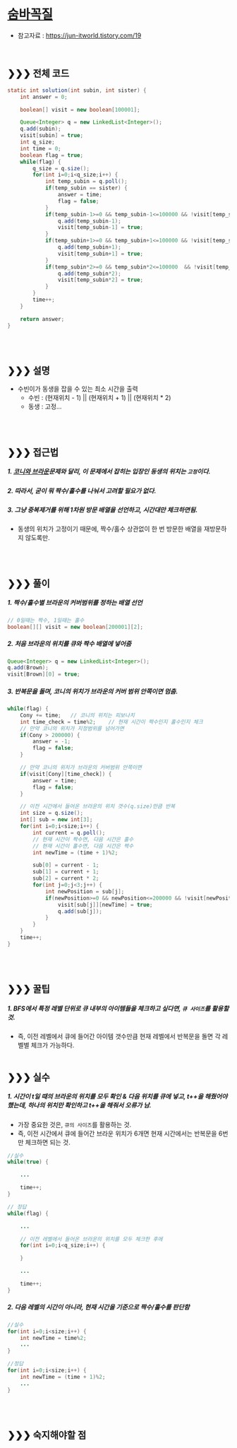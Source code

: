 # [숨바꼭질](https://www.acmicpc.net/problem/1697)
* 참고자료 : https://jun-itworld.tistory.com/19
<br>

## &#10095;&#10095;&#10095; 전체 코드
```java
static int solution(int subin, int sister) {
	int answer = 0;

	boolean[] visit = new boolean[100001];

	Queue<Integer> q = new LinkedList<Integer>();
	q.add(subin);
	visit[subin] = true;
	int q_size;
	int time = 0;
	boolean flag = true;
	while(flag) {
		q_size = q.size();
		for(int i=0;i<q_size;i++) {
			int temp_subin = q.poll();
			if(temp_subin == sister) {
				answer = time;
				flag = false;
			}
			if(temp_subin-1>=0 && temp_subin-1<=100000 && !visit[temp_subin-1]) {
				q.add(temp_subin-1);
				visit[temp_subin-1] = true;
			}
			if(temp_subin+1>=0 && temp_subin+1<=100000 && !visit[temp_subin+1]) {
				q.add(temp_subin+1);
				visit[temp_subin+1] = true;
			}
			if(temp_subin*2>=0 && temp_subin*2<=100000  && !visit[temp_subin*2]) {
				q.add(temp_subin*2);
				visit[temp_subin*2] = true;
			}
		}
		time++;
	}

	return answer;
}
```

<br><br>

## &#10095;&#10095;&#10095; 설명
* 수빈이가 동생을 잡을 수 있는 최소 시간을 출력
	* 수빈 : (현재위치 - 1) || (현재위치 + 1) || (현재위치 * 2)
	* 동생 : 고정...

<br><br>


## &#10095;&#10095;&#10095; 접근법   
##### 1. [코니와 브라운](https://engineering.linecorp.com/ko/blog/2019-firsthalf-line-internship-recruit-coding-test/)문제와 달리, 이 문제에서 잡히는 입장인 동생의 위치는 `고정`이다.
##### 2. 따라서, 굳이 뭐 짝수/홀수를 나눠서 고려할 필요가 없다.
##### 3. 그냥 중복제거를 위해 1차원 방문 배열을 선언하고, 시간대만 체크하면됨.
* 동생의 위치가 고정이기 때문에, 짝수/홀수 상관없이 한 번 방문한 배열을 재방문하지 않도록만.


<br><br>

## &#10095;&#10095;&#10095; 풀이
##### 1. 짝수/홀수별 브라운의 커버범위를 정하는 배열 선언
```java
// 0일때는 짝수, 1일때는 홀수
boolean[][] visit = new boolean[200001][2];
```

##### 2. 처음 브라운의 위치를 큐와 짝수 배열에 넣어줌
```java
Queue<Integer> q = new LinkedList<Integer>();
q.add(Brown);
visit[Brown][0] = true;
```

##### 3. 반복문을 돌며, 코니의 위치가 브라운의 커버 범위 안쪽이면 멈춤.
```java
while(flag) {
	Cony += time;	// 코니의 위치는 피보나치
	int time_check = time%2;	// 현재 시간이 짝수인지 홀수인지 체크
	// 만약 코니의 위치가 지정범위를 넘어가면
	if(Cony > 200000) {
		answer = -1;
		flag = false;
	}

	// 만약 코니의 위치가 브라운의 커버범위 안쪽이면
	if(visit[Cony][time_check]) {
		answer = time;
		flag = false;
	}

	// 이전 시간에서 들어온 브라운의 위치 갯수(q.size)만큼 반복
	int size = q.size();
	int[] sub = new int[3];
	for(int i=0;i<size;i++) {
		int current = q.poll();
		// 현재 시간이 짝수면, 다음 시간은 홀수
		// 현재 시간이 홀수면, 다음 시간은 짝수
		int newTime = (time + 1)%2;

		sub[0] = current - 1;
		sub[1] = current + 1;
		sub[2] = current * 2;
		for(int j=0;j<3;j++) {
			int newPosition = sub[j];
			if(newPosition>=0 && newPosition<=200000 && !visit[newPosition][newTime]) {
				visit[sub[j]][newTime] = true;
				q.add(sub[j]);
			}
		}
	}
	time++;
}
```



<br><br>



## &#10095;&#10095;&#10095; 꿀팁
##### 1. BFS에서 특정 레벨 단위로 큐 내부의 아이템들을 체크하고 싶다면, `큐 사이즈`를 활용할 것.
* 즉, 이전 레벨에서 큐에 들어간 아이템 갯수만큼 현재 레벨에서 반복문을 돌면 각 레벨별 체크가 가능하다.
<br><br>


## &#10095;&#10095;&#10095; 실수
##### 1. 시간이 t일 때의 브라운의 위치를 모두 확인 & 다음 위치를 큐에 넣고, t++을 해줬어야 했는데, 하나의 위치만 확인하고 t++을 해줘서 오류가 남.
* 가장 중요한 것은, `큐의 사이즈`를 활용하는 것.
* 즉, 이전 시간에서 큐에 들어간 브라운 위치가 6개면 현재 시간에서는 반복문을 6번만 체크하면 되는 것.
```java
//실수
while(true) {

	...

	time++;
}

// 정답
while(flag) {

	...

	// 이전 레벨에서 들어온 브라운의 위치를 모두 체크한 후에
	for(int i=0;i<q_size;i++) {

	}

	...

	time++;
}
```

##### 2. 다음 레벨의 시간이 아니라, 현재 시간을 기준으로 짝수/홀수를 판단함
```java
//실수
for(int i=0;i<size;i++) {
	int newTime = time%2;
	...
}

//정답
for(int i=0;i<size;i++) {
	int newTime = (time + 1)%2;
	...
}
```
<br><br>

## &#10095;&#10095;&#10095; 숙지해야할 점


<br>
<br>
<br>
